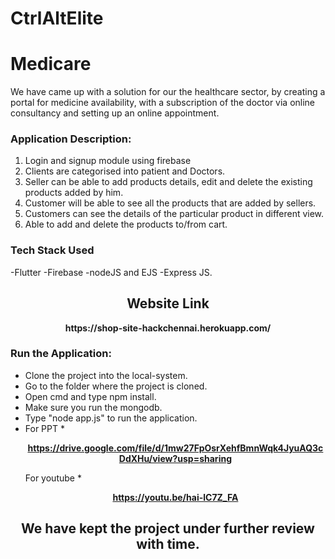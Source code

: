 # CtrlAltElite
# Medicare

We have came up with a solution for our the healthcare sector, by creating a portal for medicine availability, with a subscription of the doctor via online consultancy and setting up an online appointment.

### Application Description:
1. Login and signup module using firebase
2. Clients are categorised into patient and Doctors.
3. Seller can be able to add products details, edit and delete the existing products added by him.
4. Customer will be able to see all the products that are added by sellers.
5. Customers can see the details of the particular product in different view.
6. Able to add and delete the products to/from cart.

### Tech Stack Used
-Flutter
-Firebase
-nodeJS and EJS
-Express JS.



<h2 align= "center"><b>Website Link</b></h2>

<p align="center"><b>https://shop-site-hackchennai.herokuapp.com/</b></p>

### Run the Application:

* Clone the project into the local-system.
* Go to the folder where the project is cloned.
* Open cmd and type npm install.
* Make sure you run the mongodb.
* Type "node app.js" to run the application.
* For PPT
*<p align="center"><b>https://drive.google.com/file/d/1mw27FpOsrXehfBmnWqk4JyuAQ3cDdXHu/view?usp=sharing</b></p>
  For youtube 
*<p align="center"><b>https://youtu.be/hai-lC7Z_FA</b></p>


<h2 align= "center"><b>We have kept the project under further review with time.</b></h2>



